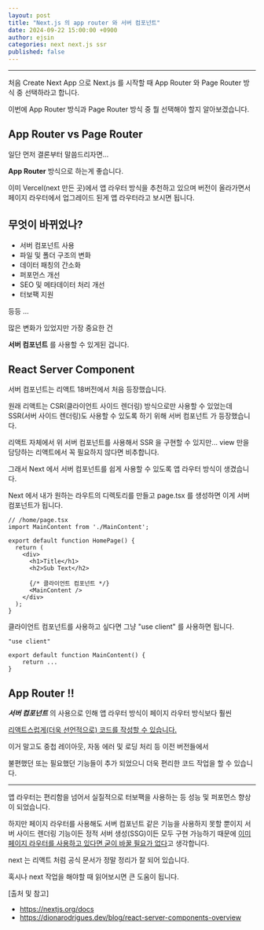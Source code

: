```yaml
---
layout: post
title: "Next.js 의 app router 와 서버 컴포넌트"
date: 2024-09-22 15:00:00 +0900
author: ejsin
categories: next next.js ssr
published: false
---
```


<hr>
처음 Create Next App 으로 Next.js 를 시작할 때
App Router 와 Page Router 방식 중 선택하라고 합니다.

이번에 App Router 방식과 Page Router 방식 중 뭘 선택해야 할지 알아보겠습니다.

## App Router vs Page Router

일단 먼저 결론부터 말씀드리자면...

**App Router** 방식으로 하는게 좋습니다.

이미 Vercel(next 만든 곳)에서 앱 라우터 방식을 추천하고 있으며
버전이 올라가면서 페이지 라우터에서 업그레이드 된게 앱 라우터라고 보시면 됩니다.

## 무엇이 바뀌었나?

- 서버 컴포넌트 사용
- 파일 및 폴더 구조의 변화
- 데이터 패칭의 간소화
- 퍼포먼스 개선
- SEO 및 메타데이터 처리 개선
- 터보팩 지원

등등 ...

많은 변화가 있었지만 가장 중요한 건 

**서버 컴포넌트** 를 사용할 수 있게된 겁니다.

## React Server Component

서버 컴포넌트는 리액트 18버전에서 처음 등장했습니다.

원래 리액트는 CSR(클라이언트 사이드 렌더링) 방식으로만 사용할 수 있었는데 SSR(서버 사이드 렌더링)도 사용할 수 있도록 하기 위해 서버 컴포넌트 가 등장했습니다.

리액트 자체에서 위 서버 컴포넌트를 사용해서 SSR 을 구현할 수 있지만...
view 만을 담당하는 리액트에서 꼭 필요하지 않다면 비추합니다.

그래서 Next 에서 서버 컴포넌트를 쉽게 사용할 수 있도록 앱 라우터 방식이 생겼습니다.

Next 에서 내가 원하는 라우트의 디렉토리를 만들고 page.tsx 를 생성하면
이게 서버 컴포넌트가 됩니다.

```tsx
// /home/page.tsx
import MainContent from './MainContent';

export default function HomePage() {
  return (
    <div>
      <h1>Title</h1>
      <h2>Sub Text</h2>

      {/* 클라이언트 컴포넌트 */}
      <MainContent /> 
    </div>
  );
}
```

클라이언트 컴포넌트를 사용하고 싶다면 그냥 "use client" 를 사용하면 됩니다.

```tsx
"use client"

export default function MainContent() {
    return ...
}
```

## App Router !!

***서버 컴포넌트*** 의 사용으로 인해 앱 라우터 방식이 페이지 라우터 방식보다 훨씬

<u>리액트스럽게(더욱 선언적으로) 코드를 작성할 수 있습니다.</u>

이거 말고도 중첩 레이아웃, 자동 에러 및 로딩 처리 등 이전 버전들에서

불편했던 또는 필요했던 기능들이 추가 되었으니 더욱 편리한 코드 작업을 할 수 있습니다.

<hr>

앱 라우터는 편리함을 넘어서 실질적으로 터보팩을 사용하는 등 성능 및 퍼포먼스 향상이 되었습니다. 

하지만 페이지 라우터를 사용해도 서버 컴포넌트 같은 기능을 사용하지 못할 뿐이지
서버 사이드 렌더링 기능이든 정적 서버 생성(SSG)이든 모두 구현 가능하기 때문에 <u>이미 페이지 라우터를 사용하고 있다면 굳이 바꿀 필요가 없다</u>고 생각합니다.

next 는 리액트 처럼 공식 문서가 정말 정리가 잘 되어 있습니다.

혹시나 next 작업을 해야할 때 읽어보시면 큰 도움이 됩니다.

[출처 및 참고]

- https://nextjs.org/docs
- https://dionarodrigues.dev/blog/react-server-components-overview